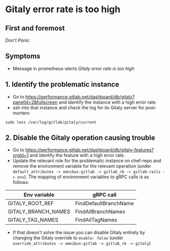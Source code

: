 # Gitaly error rate is too high

## First and foremost

*Don't Panic*

## Symptoms

* Message in prometheus-alerts _Gitaly error rate is too high_

## 1. Identify the problematic instance

- Go to https://performance.gitlab.net/dashboard/db/gitaly?panelId=2&fullscreen and
identify the instance with a high error rate.
- ssh into that instance and check the log for its Gitaly server for post-mortem:

```
sudo less /var/log/gitlab/gitaly/current
```

## 2. Disable the Gitaly operation causing trouble

- Go to https://performance.gitlab.net/dashboard/db/gitaly-features?orgId=1 and identify the feature with a high error rate.
- Update the relevant role for the problematic instance on chef-repo and remove the environment variable for the relevant operation (under `default_attributes -> omnibus-gitlab -> gitlab_rb -> gitlab-rails -> env`). The mapping of environment variables to gRPC calls is as follows:


| Env variable        | gRPC call             |
|---------------------|-----------------------|
| GITALY_ROOT_REF     | FindDefaultBranchName |
| GITALY_BRANCH_NAMES | FindAllBranchNames    |
| GITALY_TAG_NAMES    | FindAllTagNames       |


- If that doesn't solve the issue you can disable Gitaly entirely by changing the Gitaly override to `enable: false` (under `override_attributes -> omnibus-gitlab -> gitlab_rb -> gitaly`)
